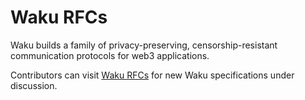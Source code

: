 
# Waku RFCs

Waku builds a family of privacy-preserving, censorship-resistant communication protocols for web3 applications.

Contributors can visit [Waku RFCs](https://github.com/waku-org/specs) for new Waku specifications under discussion.
